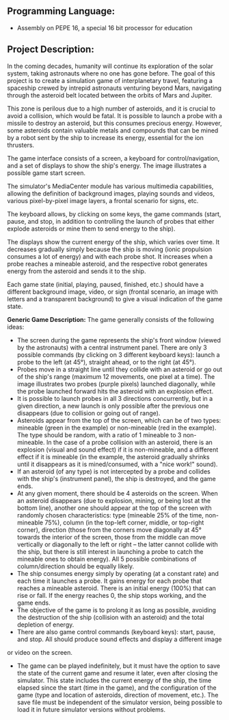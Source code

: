 ## Programming Language:
- Assembly on PEPE 16, a special 16 bit processor for education

## Project Description:
In the coming decades, humanity will continue its exploration of the solar system, taking astronauts where no one has gone before. The goal of this project is to create a simulation game of interplanetary travel, featuring a spaceship crewed by intrepid astronauts venturing beyond Mars, navigating through the asteroid belt located between the orbits of Mars and Jupiter.

This zone is perilous due to a high number of asteroids, and it is crucial to avoid a collision, which would be fatal. It is possible to launch a probe with a missile to destroy an asteroid, but this consumes precious energy. However, some asteroids contain valuable metals and compounds that can be mined by a robot sent by the ship to increase its energy, essential for the ion thrusters.

The game interface consists of a screen, a keyboard for control/navigation, and a set of displays to show the ship's energy. The image illustrates a possible game start screen.

The simulator's MediaCenter module has various multimedia capabilities, allowing the definition of background images, playing sounds and videos, various pixel-by-pixel image layers, a frontal scenario for signs, etc.

The keyboard allows, by clicking on some keys, the game commands (start, pause, and stop, in addition to controlling the launch of probes that either explode asteroids or mine them to send energy to the ship).

The displays show the current energy of the ship, which varies over time. It decreases gradually simply because the ship is moving (ionic propulsion consumes a lot of energy) and with each probe shot. It increases when a probe reaches a mineable asteroid, and the respective robot generates energy from the asteroid and sends it to the ship.

Each game state (initial, playing, paused, finished, etc.) should have a different background image, video, or sign (frontal scenario, an image with letters and a transparent background) to give a visual indication of the game state.

**Generic Game Description:**
The game generally consists of the following ideas:
- The screen during the game represents the ship's front window (viewed by the astronauts) with a central instrument panel. There are only 3 possible commands (by clicking on 3 different keyboard keys): launch a probe to the left (at 45°), straight ahead, or to the right (at 45°).
- Probes move in a straight line until they collide with an asteroid or go out of the ship's range (maximum 12 movements, one pixel at a time). The image illustrates two probes (purple pixels) launched diagonally, while the probe launched forward hits the asteroid with an explosion effect.
- It is possible to launch probes in all 3 directions concurrently, but in a given direction, a new launch is only possible after the previous one disappears (due to collision or going out of range).
- Asteroids appear from the top of the screen, which can be of two types: mineable (green in the example) or non-mineable (red in the example). The type should be random, with a ratio of 1 mineable to 3 non-mineable. In the case of a probe collision with an asteroid, there is an explosion (visual and sound effect) if it is non-mineable, and a different effect if it is mineable (in the example, the asteroid gradually shrinks until it disappears as it is mined/consumed, with a "nice work!" sound).
- If an asteroid (of any type) is not intercepted by a probe and collides with the ship's (instrument panel), the ship is destroyed, and the game ends.
- At any given moment, there should be 4 asteroids on the screen. When an asteroid disappears (due to explosion, mining, or being lost at the bottom line), another one should appear at the top of the screen with randomly chosen characteristics: type (mineable 25% of the time, non-mineable 75%), column (in the top-left corner, middle, or top-right corner), direction (those from the corners move diagonally at 45° towards the interior of the screen, those from the middle can move vertically or diagonally to the left or right – the latter cannot collide with the ship, but there is still interest in launching a probe to catch the mineable ones to obtain energy). All 5 possible combinations of column/direction should be equally likely.
- The ship consumes energy simply by operating (at a constant rate) and each time it launches a probe. It gains energy for each probe that reaches a mineable asteroid. There is an initial energy (100%) that can rise or fall. If the energy reaches 0, the ship stops working, and the game ends.
- The objective of the game is to prolong it as long as possible, avoiding the destruction of the ship (collision with an asteroid) and the total depletion of energy.
- There are also game control commands (keyboard keys): start, pause, and stop. All should produce sound effects and display a different image

 or video on the screen.
- The game can be played indefinitely, but it must have the option to save the state of the current game and resume it later, even after closing the simulator. This state includes the current energy of the ship, the time elapsed since the start (time in the game), and the configuration of the game (type and location of asteroids, direction of movement, etc.). The save file must be independent of the simulator version, being possible to load it in future simulator versions without problems.

